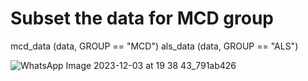 
# Subset the data for MCD group
mcd_data (data, GROUP == "MCD")
als_data (data, GROUP == "ALS")

![WhatsApp Image 2023-12-03 at 19 38 43_791ab426](https://github.com/Theneste1986/Theoneste-RUTAYISIRE/assets/152861436/1ab7bf32-0aeb-438d-9222-0c88d4aaf1dc)
